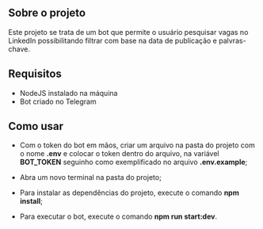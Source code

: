 ## Sobre o projeto

Este projeto se trata de um bot que permite o usuário pesquisar vagas no LinkedIn possibilitando filtrar com base na data de publicação e palvras-chave.

## Requisitos

- NodeJS instalado na máquina
- Bot criado no Telegram

## Como usar

- Com o token do bot em mãos, criar um arquivo na pasta do projeto com o nome **.env** e colocar o token dentro do arquivo, na variável **BOT_TOKEN** seguinho como exemplificado no arquivo **.env.example**;

- Abra um novo terminal na pasta do projeto;

- Para instalar as dependências do projeto, execute o comando **npm install**;

- Para executar o bot, execute o comando **npm run start:dev**.
